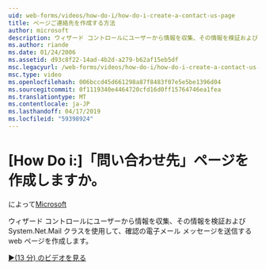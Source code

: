 ```yaml
---
uid: web-forms/videos/how-do-i/how-do-i-create-a-contact-us-page
title: ページご連絡先を作成する方法
author: microsoft
description: ウィザード コントロールにユーザーから情報を収集、その情報を検証および System.Net.Mail クラスを使用して、構成を送信する web ページを作成してください.
ms.author: riande
ms.date: 01/24/2006
ms.assetid: d93c8f22-14ad-4b2d-a279-b62af15eb5df
msc.legacyurl: /web-forms/videos/how-do-i/how-do-i-create-a-contact-us-page
msc.type: video
ms.openlocfilehash: 006bccd45d661298a87f8483f07e5e5be1396d04
ms.sourcegitcommit: 0f1119340e4464720cfd16d0ff15764746ea1fea
ms.translationtype: MT
ms.contentlocale: ja-JP
ms.lasthandoff: 04/17/2019
ms.locfileid: "59398924"
---
```

# <a name="how-do-i-create-a-contact-us-page"></a>[How Do i:]「問い合わせ先」ページを作成しますか。

によって[Microsoft](https://github.com/microsoft)

ウィザード コントロールにユーザーから情報を収集、その情報を検証および System.Net.Mail クラスを使用して、確認の電子メール メッセージを送信する web ページを作成します。

[&#9654;(13 分) のビデオを見る](https://channel9.msdn.com/Blogs/ASP-NET-Site-Videos/how-do-i-create-a-contact-us-page)
